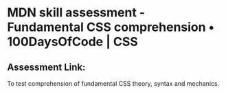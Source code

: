 # MDN skill assessment - Fundamental CSS comprehension • 100DaysOfCode | CSS

## Assessment Link:
To test comprehension of fundamental CSS theory, syntax and mechanics.


